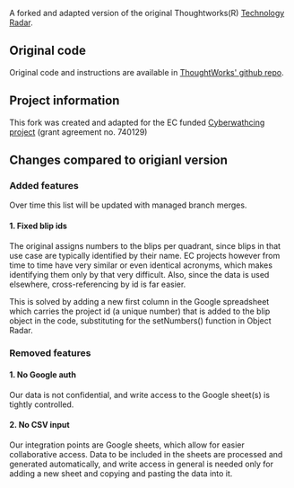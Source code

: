 A forked and adapted version of the original Thoughtworks(R) [Technology Radar](http://thoughtworks.com/radar).

## Original code

Original code and instructions are available in [ThoughtWorks' github repo](https://github.com/thoughtworks/build-your-own-radar).

## Project information

This fork was created and adapted for the EC funded [Cyberwathcing project](https://www.cyberwatching.eu/) (grant agreement no. 740129)

## Changes compared to origianl version

### Added features
Over time this list will be updated with managed branch merges.

#### 1. Fixed blip ids
The original assigns numbers to the blips per quadrant, since blips in that use case are typically identified by their name.
EC projects however from time to time have very similar or even identical acronyms, which makes identifying them only by that very difficult. 
Also, since the data is used elsewhere, cross-referencing by id is far easier.

This is solved by adding a new first column in the Google spreadsheet which carries the project id (a unique number) that is added to the blip object in the code, substituting for the setNumbers() function in Object Radar.

### Removed features

#### 1. No Google auth
Our data is not confidential, and write access to the Google sheet(s) is tightly controlled.

#### 2. No CSV input
Our integration points are Google sheets, which allow for easier collaborative access. Data to be included in the sheets are processed and generated automatically, and write access in general is needed only for adding a new sheet and copying and pasting the data into it.

